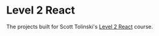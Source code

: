 # Level 2 React

The projects built for Scott Tolinski's [Level 2 React](https://www.leveluptutorials.com/tutorials/level-2-react) course.